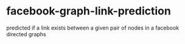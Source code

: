 # facebook-graph-link-prediction
predicted if a link exists between a given pair of nodes in a facebook directed graphs
